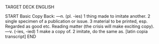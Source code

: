 TARGET DECK
ENGLISH

START
Basic
Copy
Back: —n. (pl. -ies) 1 thing made to imitate another. 2 single specimen of a publication or issue. 3 material to be printed, esp. Regarded as good etc. Reading matter (the crisis will make exciting copy). —v. (-ies, -ied) 1 make a copy of. 2 imitate, do the same as. [latin copia transcript]
END
